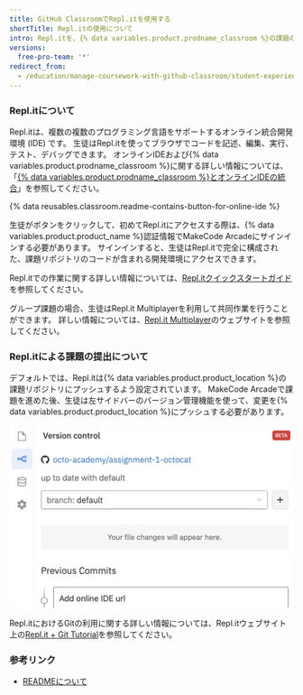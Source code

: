 ```yaml
---
title: GitHub ClassroomでRepl.itを使用する
shortTitle: Repl.itの使用について
intro: Repl.itを、{% data variables.product.prodname_classroom %}の課題のためのオンライン統合開発環境 (IDE) として設定できます。
versions:
  free-pro-team: '*'
redirect_from:
  - /education/manage-coursework-with-github-classroom/student-experience-replit
---
```


### Repl.itについて

Repl.itは、複数の複数のプログラミング言語をサポートするオンライン統合開発環境 (IDE) です。 生徒はRepl.itを使ってブラウザでコードを記述、編集、実行、テスト、デバッグできます。 オンラインIDEおよび{% data variables.product.prodname_classroom %}に関する詳しい情報については、「[{% data variables.product.prodname_classroom %}とオンラインIDEの統合](/education/manage-coursework-with-github-classroom/integrate-github-classroom-with-an-online-ide)」を参照してください。

{% data reusables.classroom.readme-contains-button-for-online-ide %}

生徒がボタンをクリックして、初めてRepl.itにアクセスする際は、{% data variables.product.product_name %}認証情報でMakeCode Arcadeにサインインする必要があります。 サインインすると、生徒はRepl.itで完全に構成された、課題リポジトリのコードが含まれる開発環境にアクセスできます。

Repl.itでの作業に関する詳しい情報については、[Repl.itクイックスタートガイド](https://docs.repl.it/misc/quick-start#the-repl-environment)を参照してください。

グループ課題の場合、生徒はRepl.it Multiplayerを利用して共同作業を行うことができます。 詳しい情報については、[Repl.it Multiplayer](https://repl.it/site/multiplayer)のウェブサイトを参照してください。

### Repl.itによる課題の提出について

デフォルトでは、Repl.itは{% data variables.product.product_location %}の課題リポジトリにプッシュするよう設定されています。 MakeCode Arcadeで課題を進めた後、生徒は左サイドバーのバージョン管理機能を使って、変更を{% data variables.product.product_location %}にプッシュする必要があります。

![Repl.itのバージョン管理機能](/assets/images/help/classroom/ide-replit-version-control-button.png)

Repl.itにおけるGitの利用に関する詳しい情報については、Repl.itウェブサイト上の[Repl.it + Git Tutorial](https://repl.it/talk/learn/Replit-Git-Tutorial/23331)を参照してください。

### 参考リンク

- [READMEについて](/github/creating-cloning-and-archiving-repositories/about-readmes)
